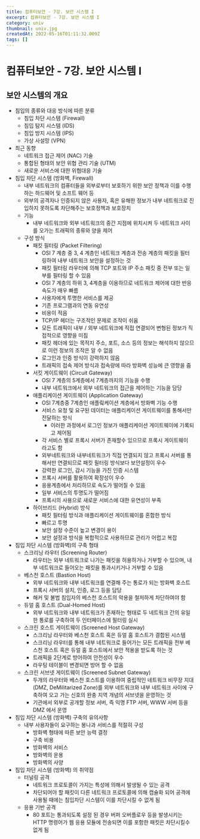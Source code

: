 ```yaml
---
title: 컴퓨터보안 - 7강. 보안 시스템 I
excerpt: 컴퓨터보안 - 7강. 보안 시스템 I
category: univ
thumbnail: univ.jpg
createdAt: 2022-05-16T01:11:32.009Z
tags: []
---
```

# 컴퓨터보안 - 7강. 보안 시스템 I

## 보안 시스템의 개요
* 침입의 종류와 대응 방식에 따른 분류
	* 침입 차단 시스템 (Firewall)
    * 침입 탐지 시스템 (IDS)
    * 침입 방지 시스템 (IPS)
    * 가상 사설망 (VPN)
* 최근 동향
	* 네트워크 접근 제어 (NAC) 기술
	* 통합된 형태의 보안 위협 관리 기술 (UTM)
    * 새로운 서비스에 대한 위협대응 기술
* 침입 차단 시스템 (방화벽, Firewall)
	* 내부 네트워크의 컴퓨터들을 외부로부터 보호하기 위한 보안 정책과 이를 수행 하는 하드웨어 및 소프트 웨어 등
    * 외부의 공격자나 인증되지 않은 사용자, 혹은 유해한 정보가 내부 네트워크로 진입하지 못하도록 차단해주는 보호정책과 보호장치
    * 기능
    	* 내부 네트워크와 외부 네트워크의 중간 지점에 위치시켜 두 네트워크 사이를 오가는 트래픽의 종류와 양을 제어
	* 구성 방식
    	* 패킷 필터링 (Packet Filtering)
        	* OSI 7 계층 중 3, 4 계층인 네트워크 계층과 전송 계층의 패킷을 필터링하여 내부 네트워크 보안을 설정하는 것
			* 패킷 필터링 라우터에 의해 TCP 포트와 IP 주소 패킷 중 전부 또는 일부를 필터링 할 수 있음
            * OSI 7 계층의 하위 3, 4계층을 이용하므로 네트워크 제어에 대한 반응 속도가 매우 빠름
            * 사용자에게 투명한 서비스를 제공
            * 기존 프로그램과의 연동 유연성
            * 비용이 적음
            * TCP/IP 헤더는 구조적인 문제로 조작이 쉬움
            * 모든 트래픽이 내부 / 외부 네트워크에 직접 연결되어 변형된 정보가 직접적으로 영향을 미침
            * 패킷 헤더에 있는 목적지 주소, 포트, 소스 등의 정보는 해석하지 않으므로 이런 정보의 조작은 알 수 없음
            * 로그인과 인증 방식이 강력하지 않음
            * 트래픽의 접속 제어 방식과 접속량에 따라 방화벽 성능에 큰 영향을 줌
		* 서킷 게이트웨이 (Circuit Gateway)
        	* OSI 7 계층의 5계층에서 7계층까지의 기능을 수행
            * 내부 네트워크에서 외부 네트워크의 접근을 제어하는 기능을 담당
		* 애플리케이션 게이트웨이 (Application Gateway)
        	* OSI 7계층중 7계층인 애플맄케이션 계층에서 방화벽 기능 수행
            * 서비스 요청 및 요구된 데이터는 애플리케이션 게이트웨이를 통해서만 전달하는 방식
            	* 이러한 과정에서 로그인 정보가 애플리케이션 게이트웨이에 기록되고 제어됨
			* 각 서비스 별로 프록시 서버가 존재할수 있으므로 프록시 게이트웨이 라고도 함
            * 외부네트워크와 내부네트워크가 직접 연결되지 않고 프록시 서버를 통해서만 연결되므로 패킷 필터링 방식보다 보안설정이 우수
            * 강력한 로그인, 감시 기능을 가진 인증 시스템
            * 프록시 서버를 활용하여 확장성이 우수
            * 응용계층에서 처리하므로 속도가 떨어질 수 있음
            * 일부 서비스의 투명도가 떨어짐
            * 프록시의 사용으로 새로운 서비스에 대한 유연성이 부족
		* 하이브리드 (Hybrid) 방식
        	* 패킷 필터링 방식과 애플리케이션 게이트웨이를 혼합한 방식
            * 빠르고 투명
            * 보안 설정 수준이 높고 변경이 용이
            * 보안 설정과 방식을 복합적으로 사용하므로 관리가 어렵고 복잡
* 침입 차단 시스템 (방화벽)의 구축 형태
	* 스크리닝 라우터 (Screening Router)
    	* 라우터는 외부 네트워크로 나가는 패킷을 허용하거나 거부할 수 있으며, 내부 네트워크로 들어오는 패킷을 통과시키거나 거부할 수 있음
    * 베스천 호스트 (Bastion Host)
    	* 외부 네트워크와 내부 네트워크를 연결해 주는 통로가 되는 방화벽 호스트
        * 프록시 서버의 설치, 인증, 로그 등을 담당
        * 해커 및 불법 침입자의 베스천 호스트의 악용을 철저하게 차단하여야 함
    * 듀얼 홈 호스트 (Dual-Homed Host)
    	* 외부 네트워크와 내부 네트워크가 존재하는 형태로 두 네트워크 간의 유일한 통로를 구축하여 두 인터페이스에 필터링 실시
    * 스크린 호스트 게이트웨이 (Screened Host Gateway)
    	* 스크리닝 라우터와 베스천 호스트 혹은 듀얼 홈 호스트가 결합된 시스템
        * 스크리닝 라우터를 통해 내부 네트워크로 들어가는 모든 트래픽을 전부 베스천 호스트 혹은 듀얼 홈 호스트에서 보안 적용을 받도록 하는 것
        * 트래픽을 2단계로 방어하여 안전성이 우수
        * 라우팅 테이블이 변경되면 방어 할 수 없음
    * 스크린 서브넷 게이트웨이 (Screened Subnet Gateway)
    	* 두개의 라우터와 베스천 호스트를 이용하여 중립적인 네트워크 비무장 지대 (DMZ, DeMilitarized Zone)를 외부 네트워크와 내부 네트워크 사이에 구축하여 오고 가는 신호의 완충 지역 개념의 서브넷을 운영하는 것
        * 기관에서 외부로 공개할 정보 서버, 즉 익명 FTP 서버, WWW 서버 등을 DMZ 에서 운영
* 침입 차단 시스템 (방화벽) 구축의 유의사항
	* 내부 사용자들이 요구하는 봉나과 서비스를 적절히 구성
    	* 방화벽 형태에 따른 보안 능력 결정
        * 구축 비용
        * 방화벽의 서비스
        * 방화벽의 운용
        * 방화벽의 사양
* 침입 차단 시스템 (방화벽) 의 취약점
	* 터널링 공격
    	* 네트워크 프로토콜이 가지는 특성에 의해서 발생될 수 있는 공격
        * 차단되어야 할 패킷이 다른 네트워크 프로토콜에 의해 캡슐화 되어 공격에 사용될 때에는 침입차단 시스템이 이를 차단시킬 수 없게 됨
	* 응용 기반 공격
    	* 80 포트는 통과되도록 설정 된 경우 버퍼 오버플로우 등을 발생시키는 HTTP 명령어가 웹 응용 모듈에 전송되면 이를 포함한 패킷은 차단시킬수 없게 됨
        
        
        
        
        
        